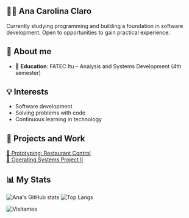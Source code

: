## 👩‍💻 Ana Carolina Claro

Currently studying programming and building a foundation in software development. Open to opportunities to gain practical experience.

## 📌 About me

- 🎯 **Education**: FATEC Itu – Analysis and Systems Development (4th semester)

## 💡 Interests

- Software development
- Solving problems with code
- Continuous learning in technology

## 📁  Projects and Work

[📄 Prototyping: Restaurant Control](Grupo%206%20-%20Controle%20De%20Restaurante_250401_184603.pdf)  
[📄 Operating Systems Project II](Projeto%20SO%20II.pdf)

## 📊 My Stats

![Ana's GitHub stats](https://github-readme-stats.vercel.app/api?username=anacpwc&show_icons=true&theme=dracula)
![Top Langs](https://github-readme-stats.vercel.app/api/top-langs/?username=anacpwc&layout=compact&theme=dracula)

![Visitantes](https://komarev.com/ghpvc/?username=anacpwc&color=blue)



